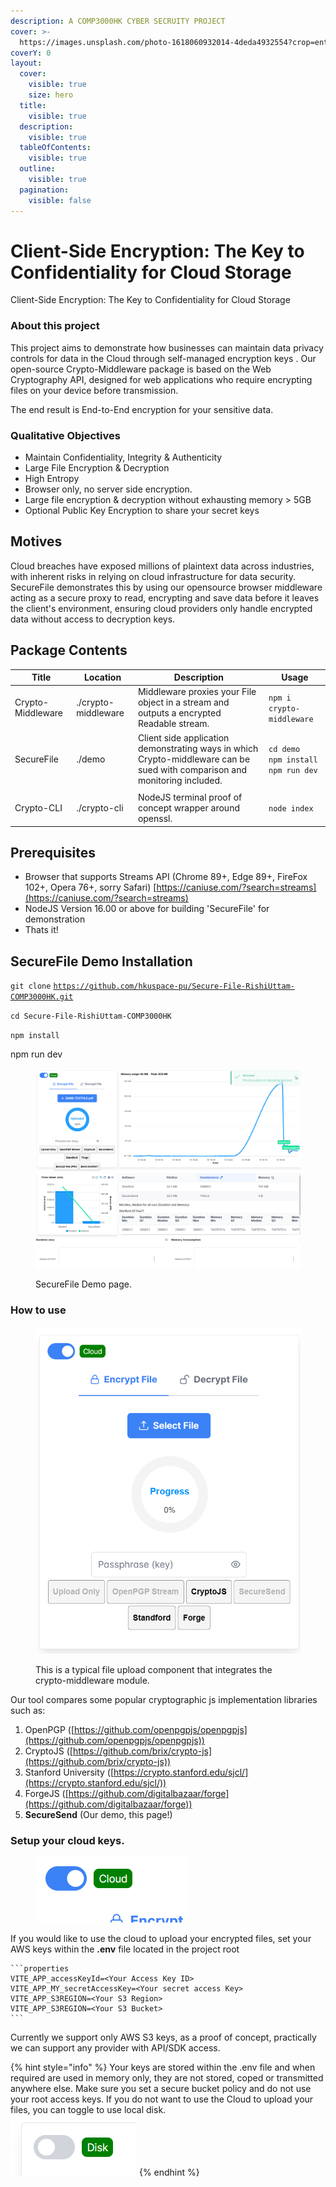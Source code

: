 ```yaml
---
description: A COMP3000HK CYBER SECRUITY PROJECT
cover: >-
  https://images.unsplash.com/photo-1618060932014-4deda4932554?crop=entropy&cs=srgb&fm=jpg&ixid=M3wxOTcwMjR8MHwxfHNlYXJjaHw3fHxoYWNraW5nfGVufDB8fHx8MTcxNjk4MzA1OXww&ixlib=rb-4.0.3&q=85
coverY: 0
layout:
  cover:
    visible: true
    size: hero
  title:
    visible: true
  description:
    visible: true
  tableOfContents:
    visible: true
  outline:
    visible: true
  pagination:
    visible: false
---
```


# Client-Side Encryption: The Key to Confidentiality for Cloud Storage

Client-Side Encryption: The Key to Confidentiality for Cloud Storage

### About this project

This project aims to demonstrate how businesses can maintain data privacy controls for data in the Cloud through self-managed encryption keys . Our open-source Crypto-Middleware package is based on the Web Cryptography API, designed for web applications  who require encrypting files on your device before transmission.

The end result is End-to-End encryption for your sensitive data.

### Qualitative Objectives

* Maintain Confidentiality, Integrity & Authenticity
* Large File Encryption & Decryption
* High Entropy
* Browser only,  no server side encryption.
* Large file encryption & decryption without exhausting memory > 5GB
* Optional Public Key Encryption to share your secret keys

## Motives

Cloud breaches have exposed millions of plaintext data across industries, with inherent risks in relying on cloud infrastructure for data security. SecureFile demonstrates this by using our opensource  browser middleware acting as a secure proxy to read, encrypting and save data before it leaves the client's environment, ensuring cloud providers only handle encrypted data without access to decryption keys.

## Package Contents

<table data-full-width="true"><thead><tr><th>Title</th><th>Location</th><th>Description</th><th>Usage</th></tr></thead><tbody><tr><td>Crypto-Middleware</td><td>./crypto-middleware</td><td>Middleware proxies your File object in a stream and outputs a encrypted Readable stream.</td><td><code>npm i crypto-middleware</code></td></tr><tr><td>SecureFile</td><td>./demo</td><td>Client side application demonstrating ways in which Crypto-middleware can be sued with comparison and monitoring included.</td><td><code>cd demo</code><br><code>npm install</code><br><code>npm run dev</code></td></tr><tr><td></td><td></td><td></td><td></td></tr><tr><td>Crypto-CLI</td><td>./crypto-cli</td><td>NodeJS terminal proof of concept wrapper around openssl.</td><td><code>node index</code></td></tr></tbody></table>

## Prerequisites

* Browser that supports Streams API (Chrome 89+, Edge 89+, FireFox 102+, Opera 76+, sorry Safari) [https://caniuse.com/?search=streams](https://caniuse.com/?search=streams)
* NodeJS Version 16.00 or above for building 'SecureFile' for demonstration
* Thats it!

## SecureFile Demo Installation

`git clone` [`https://github.com/hkuspace-pu/Secure-File-RishiUttam-COMP3000HK.git`](https://github.com/hkuspace-pu/Secure-File-RishiUttam-COMP3000HK.git)

`cd Secure-File-RishiUttam-COMP3000HK`

`npm install`

npm run dev

<div data-full-width="true">

<figure><img src=".gitbook/assets/Screenshot 2024-05-15 121937.png" alt=""><figcaption><p>SecureFile Demo page.</p></figcaption></figure>

</div>

### How to use

<div align="left">

<figure><img src=".gitbook/assets/image.png" alt=""><figcaption><p>This is a typical file upload component that integrates the crypto-middleware module.</p></figcaption></figure>

</div>

Our tool compares some popular cryptographic js implementation libraries such as:

1. OpenPGP ([https://github.com/openpgpjs/openpgpjs](https://github.com/openpgpjs/openpgpjs))
2. CryptoJS ([https://github.com/brix/crypto-js](https://github.com/brix/crypto-js))
3. Stanford University ([https://crypto.stanford.edu/sjcl/](https://crypto.stanford.edu/sjcl/))
4. ForgeJS ([https://github.com/digitalbazaar/forge](https://github.com/digitalbazaar/forge))
5. **SecureSend** (Our demo, this page!)

### Setup your cloud keys.

<div align="left">

<figure><img src=".gitbook/assets/image (1).png" alt=""><figcaption></figcaption></figure>

</div>

If you would like to use the cloud to upload your encrypted files, set your AWS keys within the **.env** file located in the project root&#x20;

````
```properties
VITE_APP_accessKeyId=<Your Access Key ID>
VITE_APP_MY_secretAccessKey=<Your secret access Key>
VITE_APP_S3REGION=<Your S3 Region>
VITE_APP_S3REGION=<Your S3 Bucket>
```
````

Currently we support only AWS S3 keys, as a proof of concept, practically we can  support any provider with API/SDK access.

{% hint style="info" %}
Your keys are stored within the  .env file and when required are used in memory only, they are not stored, coped or transmitted anywhere else.   Make sure you set a secure bucket policy and do not use your root access keys. If you do not want to use the Cloud to upload your files, you can toggle to use local disk.\
&#x20;![](<.gitbook/assets/image (2).png>)
{% endhint %}
